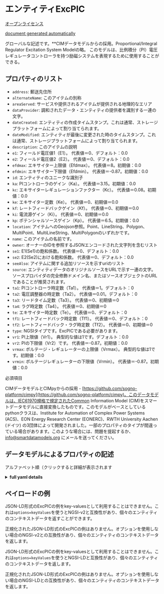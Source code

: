エンティティExcPIC  
============  
[オープンライセンス](https://github.com/smart-data-models//dataModel.EnergyCIM/blob/master/ExcPIC/LICENSE.md)  
[document generated automatically](https://docs.google.com/presentation/d/e/2PACX-1vTs-Ng5dIAwkg91oTTUdt8ua7woBXhPnwavZ0FxgR8BsAI_Ek3C5q97Nd94HS8KhP-r_quD4H0fgyt3/pub?start=false&loop=false&delayms=3000#slide=id.gb715ace035_0_60)  
グローバルな記述です。**CIMデータモデルからの採用。Proportional/Integral Regulator Excitation System Modelの略。  このモデルは、比例積分（PI）電圧レギュレータコントローラを持つ励磁システムを表現するために使用することができる。  

## プロパティのリスト  

- `address`: 郵送先住所  - `alternateName`: このアイテムの別称  - `areaServed`: サービスや提供されるアイテムが提供される地理的なエリア  - `dataProvider`: 調和されたデータ・エンティティの提供者を識別する一連の文字。  - `dateCreated`: エンティティの作成タイムスタンプ。これは通常、ストレージプラットフォームによって割り当てられます。  - `dateModified`: エンティティが最後に変更された時のタイムスタンプ。これは通常、ストレージプラットフォームによって割り当てられます。  - `description`: このアイテムの説明  - `e1`: フィールド電圧値1（E1）。  代表値＝0、デフォルト：0.0  - `e2`: フィールド電圧値2（E2）。  代表値＝0、デフォルト：0.0  - `efdmax`: エキサイター上限値（Efdmax）。  代表値＝8。初期値：0.0  - `efdmin`: エキサイター下限値（Efdmin）。  代表値＝-0.87。初期値：0.0  - `id`: エンティティのユニークな識別子  - `ka`: PIコントローラのゲイン（Ka）。  代表値＝3.15。初期値：0.0  - `kc`: エキサイターレギュレーションファクター（Kc）。  代表値＝0.08。初期値：0.0  - `ke`: エキサイター定数（Ke）。  代表値＝0、初期値＝0.0  - `kf`: レートフィードバックゲイン（Kf）。  代表値＝0、初期値＝0.0  - `ki`: 電流源ゲイン（Ki）。  代表値＝0、初期値＝0.0  - `kp`: ポテンシャルソースゲイン（Kp）。  代表値＝6.5。初期値：0.0  - `location`: アイテムへのGeojson参照。Point、LineString、Polygon、MultiPoint、MultiLineString、MultiPolygonのいずれかです。  - `name`: このアイテムの名前です。  - `owner`: オーナーのIDを参照するJSONエンコードされた文字列を含むリスト  - `se1`: E1(Se1)の飽和係数。  代表値＝0、デフォルト：0.0  - `se2`: E2(Se2)における飽和係数。  代表値＝0、デフォルト：0.0  - `seeAlso`: アイテムに関する追加リソースを示すuriのリスト  - `source`: エンティティデータのオリジナルソースをURLで示す一連の文字。ソースプロバイダの完全修飾ドメイン名、またはソースオブジェクトのURLであることが推奨されます。  - `ta1`: PIコントローラ時定数（Ta1）。  代表値＝1。デフォルト：0  - `ta2`: 電圧調整器の時定数（Ta2）。  代表値＝0.01。デフォルト：0  - `ta3`: リードタイム定数（Ta3）。  代表値＝0、初期値＝0  - `ta4`: ラグ時定数（Ta4）。  代表値＝0、初期値＝0  - `te`: エキサイター時定数（Te）。  代表値＝0、デフォルト：0  - `tf1`: レートフィードバック時定数（Tf1）。  代表値＝0、デフォルト：0  - `tf2`: レートフィードバック・ラグ時定数（Tf2）。  代表値＝0、初期値＝0  - `type`: NGSIタイプです。ExcPICである必要があります。  - `vr1`: PI上限値（Vr1）。  典型的な値は1です。デフォルト：0.0  - `vr2`: PIの下限値（Vr2）です。  代表値＝-0.87。初期値：0.0  - `vrmax`: ボルテージ・レギュレーターの上限値（Vrmax）。  典型的な値は1です。初期値：0.0  - `vrmin`: ボルテージレギュレーターの下限値（Vrmin）。  代表値＝-0.87。初期値：0.0    
必須項目  
CIMデータモデルとCIMpyからの採用 - [https://github.com/sogno-platform/cimpy](https://github.com/sogno-platform/cimpy)。このデータモデルは、IEC61970規格で規定されたCommon Information Model (CIM)をスマートデータモデルに直接変換したものです。このモデルがベースとしているpythonクラスは、Institute for Automation of Complex Power Systems (ACS)、EON Energy Research Center (EONERC)、RWTH University Aachen (ドイツ) の3団体によって開発されました。一部のプロパティのタイプが間違っている場合があります。このような場合には、問題を提起するか、info@smartdatamodels.org にメールを送ってください。  
## データモデルによるプロパティの記述  
アルファベット順（クリックすると詳細が表示されます  
<details><summary><strong>full yaml details</strong></summary>    
```yaml  
ExcPIC:    
  description: 'Adapted from CIM data models. Proportional/Integral Regulator Excitation System Model.  This model can be used to represent excitation systems with a proportional-integral (PI) voltage regulator controller.'    
  properties:    
    address:    
      description: 'The mailing address'    
      properties:    
        addressCountry:    
          description: 'Property. The country. For example, Spain. Model:''https://schema.org/addressCountry'''    
          type: string    
        addressLocality:    
          description: 'Property. The locality in which the street address is, and which is in the region. Model:''https://schema.org/addressLocality'''    
          type: string    
        addressRegion:    
          description: 'Property. The region in which the locality is, and which is in the country. Model:''https://schema.org/addressRegion'''    
          type: string    
        postOfficeBoxNumber:    
          description: 'Property. The post office box number for PO box addresses. For example, 03578. Model:''https://schema.org/postOfficeBoxNumber'''    
          type: string    
        postalCode:    
          description: 'Property. The postal code. For example, 24004. Model:''https://schema.org/https://schema.org/postalCode'''    
          type: string    
        streetAddress:    
          description: 'Property. The street address. Model:''https://schema.org/streetAddress'''    
          type: string    
      type: object    
      x-ngsi:    
        model: https://schema.org/address    
        type: Property    
    alternateName:    
      description: 'An alternative name for this item'    
      type: string    
      x-ngsi:    
        type: Property    
    areaServed:    
      description: 'The geographic area where a service or offered item is provided'    
      type: string    
      x-ngsi:    
        model: https://schema.org/Text    
        type: Property    
    dataProvider:    
      description: 'A sequence of characters identifying the provider of the harmonised data entity.'    
      type: string    
      x-ngsi:    
        type: Property    
    dateCreated:    
      description: 'Entity creation timestamp. This will usually be allocated by the storage platform.'    
      format: date-time    
      type: string    
      x-ngsi:    
        type: Property    
    dateModified:    
      description: 'Timestamp of the last modification of the entity. This will usually be allocated by the storage platform.'    
      format: date-time    
      type: string    
      x-ngsi:    
        type: Property    
    description:    
      description: 'A description of this item'    
      type: string    
      x-ngsi:    
        type: Property    
    e1:    
      description: 'Field voltage value 1 (E1).  Typical Value = 0. Default: 0.0'    
      type: number    
      x-ngsi:    
        model: https://schema.org/Number    
        type: Property    
    e2:    
      description: 'Field voltage value 2 (E2).  Typical Value = 0. Default: 0.0'    
      type: number    
      x-ngsi:    
        model: https://schema.org/Number    
        type: Property    
    efdmax:    
      description: 'Exciter maximum limit (Efdmax).  Typical Value = 8. Default: 0.0'    
      type: number    
      x-ngsi:    
        model: https://schema.org/Number    
        type: Property    
    efdmin:    
      description: 'Exciter minimum limit (Efdmin).  Typical Value = -0.87. Default: 0.0'    
      type: number    
      x-ngsi:    
        model: https://schema.org/Number    
        type: Property    
    id:    
      anyOf: &excpic_-_properties_-_owner_-_items_-_anyof    
        - description: 'Property. Identifier format of any NGSI entity'    
          maxLength: 256    
          minLength: 1    
          pattern: ^[\w\-\.\{\}\$\+\*\[\]`|~^@!,:\\]+$    
          type: string    
        - description: 'Property. Identifier format of any NGSI entity'    
          format: uri    
          type: string    
      description: 'Unique identifier of the entity'    
      x-ngsi:    
        type: Property    
    ka:    
      description: 'PI controller gain (Ka).  Typical Value = 3.15. Default: 0.0'    
      type: number    
      x-ngsi:    
        model: https://schema.org/Number    
        type: Property    
    kc:    
      description: 'Exciter regulation factor (Kc).  Typical Value = 0.08. Default: 0.0'    
      type: number    
      x-ngsi:    
        model: https://schema.org/Number    
        type: Property    
    ke:    
      description: 'Exciter constant (Ke).  Typical Value = 0. Default: 0.0'    
      type: number    
      x-ngsi:    
        model: https://schema.org/Number    
        type: Property    
    kf:    
      description: 'Rate feedback gain (Kf).  Typical Value = 0. Default: 0.0'    
      type: number    
      x-ngsi:    
        model: https://schema.org/Number    
        type: Property    
    ki:    
      description: 'Current source gain (Ki).  Typical Value = 0. Default: 0.0'    
      type: number    
      x-ngsi:    
        model: https://schema.org/Number    
        type: Property    
    kp:    
      description: 'Potential source gain (Kp).  Typical Value = 6.5. Default: 0.0'    
      type: number    
      x-ngsi:    
        model: https://schema.org/Number    
        type: Property    
    location:    
      description: 'Geojson reference to the item. It can be Point, LineString, Polygon, MultiPoint, MultiLineString or MultiPolygon'    
      oneOf:    
        - description: 'Geoproperty. Geojson reference to the item. Point'    
          properties:    
            bbox:    
              items:    
                type: number    
              minItems: 4    
              type: array    
            coordinates:    
              items:    
                type: number    
              minItems: 2    
              type: array    
            type:    
              enum:    
                - Point    
              type: string    
          required:    
            - type    
            - coordinates    
          title: 'GeoJSON Point'    
          type: object    
        - description: 'Geoproperty. Geojson reference to the item. LineString'    
          properties:    
            bbox:    
              items:    
                type: number    
              minItems: 4    
              type: array    
            coordinates:    
              items:    
                items:    
                  type: number    
                minItems: 2    
                type: array    
              minItems: 2    
              type: array    
            type:    
              enum:    
                - LineString    
              type: string    
          required:    
            - type    
            - coordinates    
          title: 'GeoJSON LineString'    
          type: object    
        - description: 'Geoproperty. Geojson reference to the item. Polygon'    
          properties:    
            bbox:    
              items:    
                type: number    
              minItems: 4    
              type: array    
            coordinates:    
              items:    
                items:    
                  items:    
                    type: number    
                  minItems: 2    
                  type: array    
                minItems: 4    
                type: array    
              type: array    
            type:    
              enum:    
                - Polygon    
              type: string    
          required:    
            - type    
            - coordinates    
          title: 'GeoJSON Polygon'    
          type: object    
        - description: 'Geoproperty. Geojson reference to the item. MultiPoint'    
          properties:    
            bbox:    
              items:    
                type: number    
              minItems: 4    
              type: array    
            coordinates:    
              items:    
                items:    
                  type: number    
                minItems: 2    
                type: array    
              type: array    
            type:    
              enum:    
                - MultiPoint    
              type: string    
          required:    
            - type    
            - coordinates    
          title: 'GeoJSON MultiPoint'    
          type: object    
        - description: 'Geoproperty. Geojson reference to the item. MultiLineString'    
          properties:    
            bbox:    
              items:    
                type: number    
              minItems: 4    
              type: array    
            coordinates:    
              items:    
                items:    
                  items:    
                    type: number    
                  minItems: 2    
                  type: array    
                minItems: 2    
                type: array    
              type: array    
            type:    
              enum:    
                - MultiLineString    
              type: string    
          required:    
            - type    
            - coordinates    
          title: 'GeoJSON MultiLineString'    
          type: object    
        - description: 'Geoproperty. Geojson reference to the item. MultiLineString'    
          properties:    
            bbox:    
              items:    
                type: number    
              minItems: 4    
              type: array    
            coordinates:    
              items:    
                items:    
                  items:    
                    items:    
                      type: number    
                    minItems: 2    
                    type: array    
                  minItems: 4    
                  type: array    
                type: array    
              type: array    
            type:    
              enum:    
                - MultiPolygon    
              type: string    
          required:    
            - type    
            - coordinates    
          title: 'GeoJSON MultiPolygon'    
          type: object    
      x-ngsi:    
        type: Geoproperty    
    name:    
      description: 'The name of this item.'    
      type: string    
      x-ngsi:    
        type: Property    
    owner:    
      description: 'A List containing a JSON encoded sequence of characters referencing the unique Ids of the owner(s)'    
      items:    
        anyOf: *excpic_-_properties_-_owner_-_items_-_anyof    
        description: 'Property. Unique identifier of the entity'    
      type: array    
      x-ngsi:    
        type: Property    
    se1:    
      description: 'Saturation factor at E1 (Se1).  Typical Value = 0. Default: 0.0'    
      type: number    
      x-ngsi:    
        model: https://schema.org/Number    
        type: Property    
    se2:    
      description: 'Saturation factor at E2 (Se2).  Typical Value = 0. Default: 0.0'    
      type: number    
      x-ngsi:    
        model: https://schema.org/Number    
        type: Property    
    seeAlso:    
      description: 'list of uri pointing to additional resources about the item'    
      oneOf:    
        - items:    
            format: uri    
            type: string    
          minItems: 1    
          type: array    
        - format: uri    
          type: string    
      x-ngsi:    
        type: Property    
    source:    
      description: 'A sequence of characters giving the original source of the entity data as a URL. Recommended to be the fully qualified domain name of the source provider, or the URL to the source object.'    
      type: string    
      x-ngsi:    
        type: Property    
    ta1:    
      description: 'PI controller time constant (Ta1).  Typical Value = 1. Default: 0'    
      type: number    
      x-ngsi:    
        model: https://schema.org/Number    
        type: Property    
    ta2:    
      description: 'Voltage regulator time constant (Ta2).  Typical Value = 0.01. Default: 0'    
      type: number    
      x-ngsi:    
        model: https://schema.org/Number    
        type: Property    
    ta3:    
      description: 'Lead time constant (Ta3).  Typical Value = 0. Default: 0'    
      type: number    
      x-ngsi:    
        model: https://schema.org/Number    
        type: Property    
    ta4:    
      description: 'Lag time constant (Ta4).  Typical Value = 0. Default: 0'    
      type: number    
      x-ngsi:    
        model: https://schema.org/Number    
        type: Property    
    te:    
      description: 'Exciter time constant (Te).  Typical Value = 0. Default: 0'    
      type: number    
      x-ngsi:    
        model: https://schema.org/Number    
        type: Property    
    tf1:    
      description: 'Rate feedback time constant (Tf1).  Typical Value = 0. Default: 0'    
      type: number    
      x-ngsi:    
        model: https://schema.org/Number    
        type: Property    
    tf2:    
      description: 'Rate feedback lag time constant (Tf2).  Typical Value = 0. Default: 0'    
      type: number    
      x-ngsi:    
        model: https://schema.org/Number    
        type: Property    
    type:    
      description: 'NGSI type. It has to be ExcPIC'    
      enum:    
        - ExcPIC    
      type: string    
      x-ngsi:    
        type: Property    
    vr1:    
      description: 'PI maximum limit (Vr1).  Typical Value = 1. Default: 0.0'    
      type: number    
      x-ngsi:    
        model: https://schema.org/Number    
        type: Property    
    vr2:    
      description: 'PI minimum limit (Vr2).  Typical Value = -0.87. Default: 0.0'    
      type: number    
      x-ngsi:    
        model: https://schema.org/Number    
        type: Property    
    vrmax:    
      description: 'Voltage regulator maximum limit (Vrmax).  Typical Value = 1. Default: 0.0'    
      type: number    
      x-ngsi:    
        model: https://schema.org/Number    
        type: Property    
    vrmin:    
      description: 'Voltage regulator minimum limit (Vrmin).  Typical Value = -0.87. Default: 0.0'    
      type: number    
      x-ngsi:    
        model: https://schema.org/Number    
        type: Property    
  required: []    
  type: object    
```  
</details>    
## ペイロードの例  
JSON-LD形式のExcPICの例をkey-valuesとして利用することはできません。これは`options=keyValues`を使うとNGSI-v2と互換性があり、個々のエンティティのコンテキストデータを返すことができます。  
正規化されたJSON-LD形式のExcPICの例はありません。オプションを使用しない場合のNGSI-v2との互換性があり、個々のエンティティのコンテキストデータを返します。  
JSON-LD形式のExcPICの例をkey-valuesとして利用することはできません。これは`options=keyValues`を使うとNGSI-LDと互換性があり、個々のエンティティのコンテキストデータを返します。  
正規化されたJSON-LD形式のExcPICの例はありません。オプションを使用しない場合のNGSI-LDとの互換性があり、個々のエンティティのコンテキストデータを返します。  
